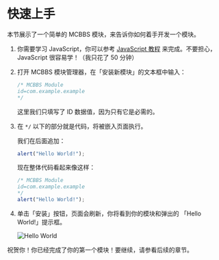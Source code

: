 # 快速上手

本节展示了一个简单的 MCBBS 模块，来告诉你如何着手开发一个模块。

1. 你需要学习 JavaScript，你可以参考 [JavaScript 教程](https://www.runoob.com/js/js-tutorial.html) 来完成。不要担心，JavaScript 很容易学！（我只花了 50 分钟）

2. 打开 MCBBS 模块管理器，在「安装新模块」的文本框中输入：

   ```javascript
   /* MCBBS Module
   id=com.example.example
   */
   ```

   这里我们只填写了 ID 数据值，因为只有它是必需的。

3. 在 `*/` 以下的部分就是代码，将被嵌入页面执行。

   我们在后面追加：

   ```javascript
   alert("Hello World!");
   ```

   现在整体代码看起来像这样：

   ```javascript
   /* MCBBS Module
   id=com.example.example
   */
   alert("Hello World!");
   ```

4. 单击「安装」按钮，页面会刷新，你将看到你的模块和弹出的 「Hello World!」提示框。

   ![Hello World](https://i.loli.net/2020/11/14/XPTrxD1fe3muhgd.png)

祝贺你！你已经完成了你的第一个模块！要继续，请参看后续的章节。